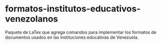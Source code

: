 # formatos-institutos-educativos-venezolanos
Paquete de LaTex que agrega comandos para implementar los formatos de documentos usados en las instituciones educativas de Venezuela.
